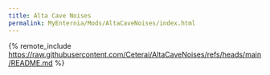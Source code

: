 ```yaml
---
title: Alta Cave Noises
permalink: MyEnternia/Mods/AltaCaveNoises/index.html
---
```


{% remote_include https://raw.githubusercontent.com/Ceterai/AltaCaveNoises/refs/heads/main/README.md %}
